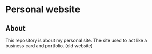 # Personal website

## About
This repository is about my personal site. The site used to act like a business card and portfolio. (old website)
